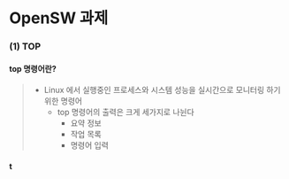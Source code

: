 # OpenSW 과제

### (1) TOP
  #### top 명령어란?
  > - Linux 에서 실행중인 프로세스와 시스템 성능을 실시간으로 모니터링 하기위한 명령어
>   - top 명령어의 출력은 크게 세가지로 나뉜다
>     * 요약 정보
>     * 작업 목록
>     * 명령어 입력

  #### t
